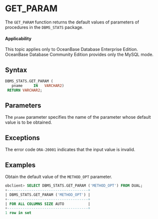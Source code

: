 # GET_PARAM

The `GET_PARAM` function returns the default values of parameters of procedures in the `DBMS_STATS` package.

<main id="notice" >
    <h4>Applicability</h4>
    <p>This topic applies only to OceanBase Database Enterprise Edition. OceanBase Database Community Edition provides only the MySQL mode. </p>
  </main>

## Syntax

```sql
DBMS_STATS.GET_PARAM (
   pname     IN   VARCHAR2)
 RETURN VARCHAR2;
```

## Parameters

The `pname` parameter specifies the name of the parameter whose default value is to be obtained.

## Exceptions

The error code `ORA-20001` indicates that the input value is invalid.

## Examples

Obtain the default value of the `METHOD_OPT` parameter.

```sql
obclient> SELECT DBMS_STATS.GET_PARAM ('METHOD_OPT') FROM DUAL;
+-------------------------------------+
| DBMS_STATS.GET_PARAM ('METHOD_OPT') |
+-------------------------------------+
| FOR ALL COLUMNS SIZE AUTO           |
+-------------------------------------+
1 row in set
```


